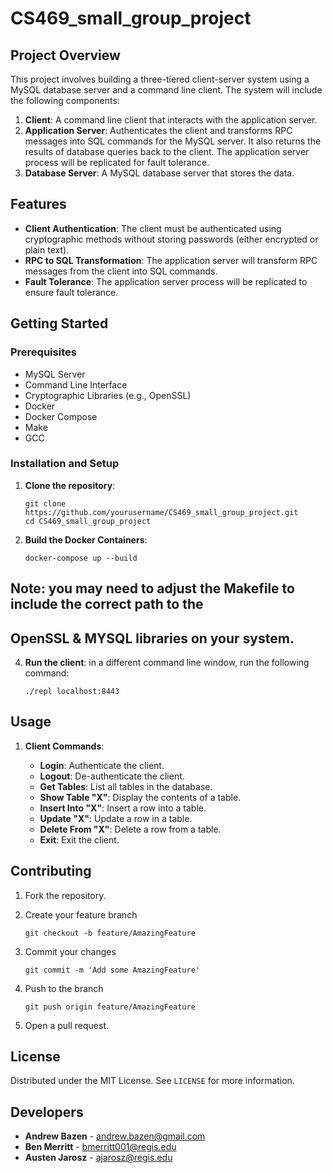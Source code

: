 # CS469_small_group_project

## Project Overview

This project involves building a three-tiered client-server system using a MySQL database server and a command line client. The system will include the following components:

1. **Client**: A command line client that interacts with the application server.
2. **Application Server**: Authenticates the client and transforms RPC messages into SQL commands for the MySQL server. It also returns the results of database queries back to the client. The application server process will be replicated for fault tolerance.
3. **Database Server**: A MySQL database server that stores the data.

## Features

- **Client Authentication**: The client must be authenticated using cryptographic methods without storing passwords (either encrypted or plain text).
- **RPC to SQL Transformation**: The application server will transform RPC messages from the client into SQL commands.
- **Fault Tolerance**: The application server process will be replicated to ensure fault tolerance.

## Getting Started

### Prerequisites

- MySQL Server
- Command Line Interface
- Cryptographic Libraries (e.g., OpenSSL)
- Docker
- Docker Compose
- Make
- GCC

### Installation and Setup

1. **Clone the repository**:
    ```shell
    git clone https://github.com/yourusername/CS469_small_group_project.git
    cd CS469_small_group_project
    ```

2. **Build the Docker Containers**: 
    ```shell
    docker-compose up --build
    ```

## Note: you may need to adjust the Makefile to include the correct path to the 
## OpenSSL & MYSQL libraries on your system.

4. **Run the client**:
    in a different command line window, run the following command:
    ```shell
    ./repl localhost:8443
    ```
## Usage

1. **Client Commands**:
    
    - **Login**: Authenticate the client.
    - **Logout**: De-authenticate the client.
    - **Get Tables**: List all tables in the database.
    - **Show Table "X"**: Display the contents of a table.
    - **Insert Into "X"**: Insert a row into a table.
    - **Update "X"**: Update a row in a table.
    - **Delete From "X"**: Delete a row from a table.
    - **Exit**: Exit the client.

## Contributing

1. Fork the repository.
2. Create your feature branch 
    ```shell
    git checkout -b feature/AmazingFeature
    ```

3. Commit your changes 
    ```shell
    git commit -m 'Add some AmazingFeature'
    ```

4. Push to the branch 
    ```shell
    git push origin feature/AmazingFeature
    ```

5. Open a pull request.


## License

Distributed under the MIT License. See `LICENSE` for more information.

## Developers

- **Andrew Bazen** - [andrew.bazen@gmail.com](mailto:andrew.bazen@gmail.com)
- **Ben Merritt** - [bmerritt001@regis.edu](mailto:bmerritt001@regis.edu)
- **Austen Jarosz** - [ajarosz@regis.edu](mailto:ajarosz@regis.edu)

